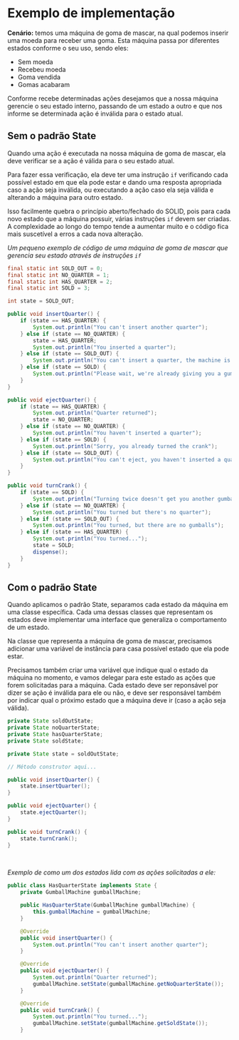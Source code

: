 # Exemplo de implementação

**Cenário:** temos uma máquina de goma de mascar, na qual podemos inserir uma moeda para receber uma goma. Esta máquina passa por diferentes estados conforme o seu uso, sendo eles:
* Sem moeda
* Recebeu moeda
* Goma vendida
* Gomas acabaram



Conforme recebe determinadas ações desejamos que a nossa máquina gerencie o seu estado interno, passando de um estado a outro e que nos informe se determinada ação é inválida para o estado atual.

## Sem o padrão State
Quando uma ação é executada na nossa máquina de goma de mascar, ela deve verificar se a ação é válida para o seu estado atual.

Para fazer essa verificação, ela deve ter uma instrução `if` verificando cada possível estado em que ela pode estar e dando uma resposta apropriada caso a ação seja inválida, ou executando a ação caso ela seja válida e alterando a máquina para outro estado.

Isso facilmente quebra o princípio aberto/fechado do SOLID, pois para cada novo estado que a máquina possuir, várias instruções `if` devem ser criadas. A complexidade ao longo do tempo tende a aumentar muito e o código fica mais suscetível a erros a cada nova alteração.

*Um pequeno exemplo de código de uma máquina de goma de mascar que gerencia seu estado através de instruções `if`*
```java
final static int SOLD_OUT = 0;
final static int NO_QUARTER = 1;
final static int HAS_QUARTER = 2;
final static int SOLD = 3;

int state = SOLD_OUT;

public void insertQuarter() {
    if (state == HAS_QUARTER) {
        System.out.println("You can't insert another quarter");
    } else if (state == NO_QUARTER) {
        state = HAS_QUARTER;
        System.out.println("You inserted a quarter");
    } else if (state == SOLD_OUT) {
        System.out.println("You can't insert a quarter, the machine is sold out");
    } else if (state == SOLD) {
        System.out.println("Please wait, we're already giving you a gumball");
    }
}

public void ejectQuarter() {
    if (state == HAS_QUARTER) {
        System.out.println("Quarter returned");
        state = NO_QUARTER;
    } else if (state == NO_QUARTER) {
        System.out.println("You haven't inserted a quarter");
    } else if (state == SOLD) {
        System.out.println("Sorry, you already turned the crank");
    } else if (state == SOLD_OUT) {
        System.out.println("You can't eject, you haven't inserted a quarter");
    }
}

public void turnCrank() {
    if (state == SOLD) {
        System.out.println("Turning twice doesn't get you another gumball");
    } else if (state == NO_QUARTER) {
        System.out.println("You turned but there's no quarter");
    } else if (state == SOLD_OUT) {
        System.out.println("You turned, but there are no gumballs");
    } else if (state == HAS_QUARTER) {
        System.out.println("You turned...");
        state = SOLD;
        dispense();
    }
}
```

## Com o padrão State
Quando aplicamos o padrão State, separamos cada estado da máquina em uma classe específica. Cada uma dessas classes que representam os estados deve implementar uma interface que generaliza o comportamento de um estado.

Na classe que representa a máquina de goma de mascar, precisamos adicionar uma variável de instância para casa possível estado que ela pode estar.

Precisamos também criar uma variável que indique qual o estado da máquina no momento, e vamos delegar para este estado as ações que forem solicitadas para a máquina. Cada estado deve ser reponsável por dizer se ação é inválida para ele ou não, e deve ser responsável também por indicar qual o próximo estado que a máquina deve ir (caso a ação seja válida).
```java
private State soldOutState;
private State noQuarterState;
private State hasQuarterState;
private State soldState;

private State state = soldOutState;

// Método construtor aqui...

public void insertQuarter() {
    state.insertQuarter();
}

public void ejectQuarter() {
    state.ejectQuarter();
}

public void turnCrank() {
    state.turnCrank();
}
```

<br>

*Exemplo de como um dos estados lida com as ações solicitadas a ele:*
```java
public class HasQuarterState implements State {
    private GumballMachine gumballMachine;

    public HasQuarterState(GumballMachine gumballMachine) {
        this.gumballMachine = gumballMachine;
    }

    @Override
    public void insertQuarter() {
        System.out.println("You can't insert another quarter");
    }

    @Override
    public void ejectQuarter() {
        System.out.println("Quarter returned");
        gumballMachine.setState(gumballMachine.getNoQuarterState());
    }

    @Override
    public void turnCrank() {
        System.out.println("You turned...");
        gumballMachine.setState(gumballMachine.getSoldState());
    }
```
